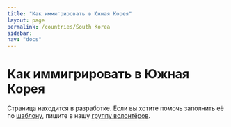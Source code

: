 ```yaml
---
title: "Как иммигрировать в Южная Корея"
layout: page
permalink: /countries/South Korea
sidebar:
nav: "docs"
---
```


# Как иммигрировать в Южная Корея

Страница находится в разработке. Если вы хотите помочь заполнить её по [шаблону](/template), пишите в нашу [группу волонтёров](https://t.me/+FHi3FnJaoWJkMDAx).
